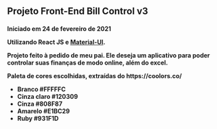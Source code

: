 <h2>Projeto Front-End Bill Control v3</h2>
<h4>Iniciado em 24 de fevereiro de 2021</h4?>

<p>Utilizando React JS e <a href="https://material-ui.com/pt/getting-started/installation/" target="_blank">Material-UI</a>.</p>

<p>Projeto feito à pedido de meu pai. Ele deseja um aplicativo para poder controlar suas finanças de modo online, além do excel.</p>

<p>Paleta de cores escolhidas, extraídas do https://coolors.co/</p>
<ul>
<li>Branco #FFFFFC</li>
<li>Cinza claro #120309</li>
<li>Cinza #808F87</li>
<li>Amarelo #E1BC29</li>
<li>Ruby #931F1D</li>
</ul>

